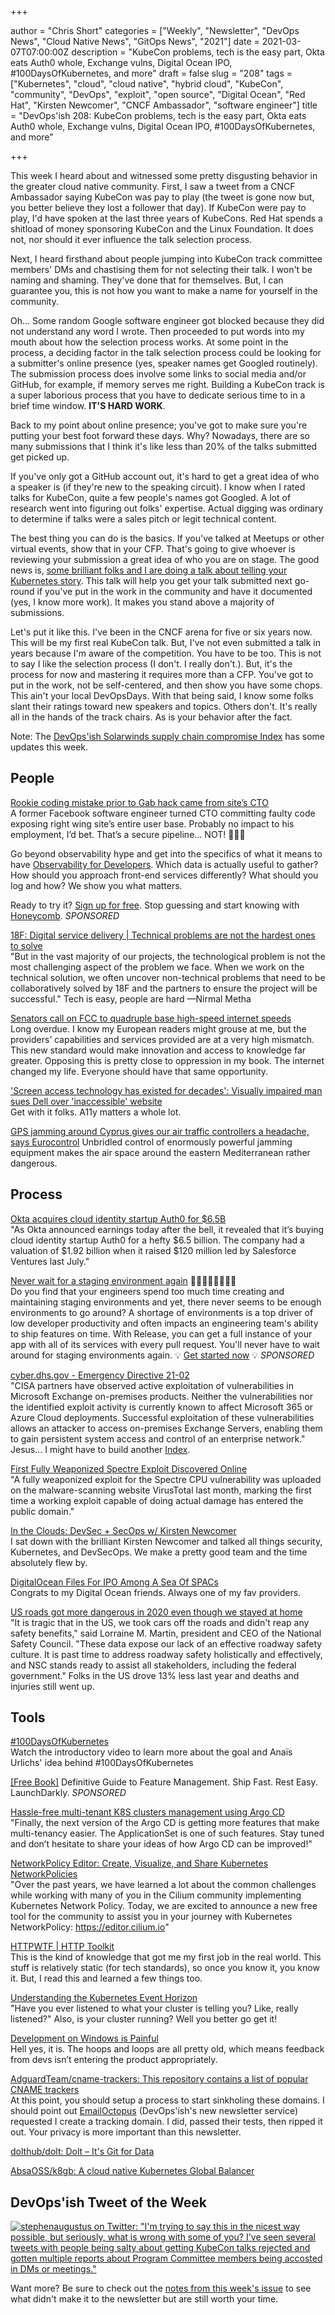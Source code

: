 +++

author = "Chris Short"
categories = ["Weekly", "Newsletter", "DevOps News", "Cloud Native News", "GitOps News", "2021"]
date = 2021-03-07T07:00:00Z
description = "KubeCon problems, tech is the easy part, Okta eats Auth0 whole, Exchange vulns, Digital Ocean IPO, #100DaysOfKubernetes, and more"
draft = false
slug = "208"
tags = ["Kubernetes", "cloud", "cloud native", "hybrid cloud", "KubeCon", "community", "DevOps", "exploit", "open source", "Digital Ocean", "Red Hat", "Kirsten Newcomer", "CNCF Ambassador", "software engineer"]
title = "DevOps'ish 208: KubeCon problems, tech is the easy part, Okta eats Auth0 whole, Exchange vulns, Digital Ocean IPO, #100DaysOfKubernetes, and more"

+++

This week I heard about and witnessed some pretty disgusting behavior in the greater cloud native community. First, I saw a tweet from a CNCF Ambassador saying KubeCon was pay to play (the tweet is gone now but, you better believe they lost a follower that day). If KubeCon were pay to play, I'd have spoken at the last three years of KubeCons. Red Hat spends a shitload of money sponsoring KubeCon and the Linux Foundation. It does not, nor should it ever influence the talk selection process.

Next, I heard firsthand about people jumping into KubeCon track committee members' DMs and chastising them for not selecting their talk. I won't be naming and shaming. They've done that for themselves. But, I can guarantee you, this is not how you want to make a name for yourself in the community.

Oh… Some random Google software engineer got blocked because they did not understand any word I wrote. Then proceeded to put words into my mouth about how the selection process works. At some point in the process, a deciding factor in the talk selection process could be looking for a submitter's online presence (yes, speaker names get Googled routinely). The submission process does involve some links to social media and/or GitHub, for example, if memory serves me right. Building a KubeCon track is a super laborious process that you have to dedicate serious time to in a brief time window. **IT'S HARD WORK**.

Back to my point about online presence; you've got to make sure you're putting your best foot forward these days. Why? Nowadays, there are so many submissions that I think it's like less than 20% of the talks submitted get picked up.

If you've only got a GitHub account out, it's hard to get a great idea of who a speaker is (if they're new to the speaking circuit). I know when I rated talks for KubeCon, quite a few people's names got Googled. A lot of research went into figuring out folks' expertise. Actual digging was ordinary to determine if talks were a sales pitch or legit technical content.

The best thing you can do is the basics. If you've talked at Meetups or other virtual events, show that in your CFP. That's going to give whoever is reviewing your submission a great idea of who you are on stage. The good news is, [some brilliant folks and I are doing a talk about telling your Kubernetes story](https://sched.co/iE6I). This talk will help you get your talk submitted next go-round if you've put in the work in the community and have it documented (yes, I know more work). It makes you stand above a majority of submissions.

Let's put it like this. I've been in the CNCF arena for five or six years now. This will be my first real KubeCon talk. But, I've not even submitted a talk in years because I'm aware of the competition. You have to be too. This is not to say I like the selection process (I don't. I really don't.). But, it's the process for now and mastering it requires more than a CFP. You've got to put in the work, not be self-centered, and then show you have some chops. This ain't your local DevOpsDays. With that being said, I know some folks slant their ratings toward new speakers and topics. Others don't. It's really all in the hands of the track chairs. As is your behavior after the fact.

Note: The [DevOps'ish Solarwinds supply chain compromise Index](https://devopsish.com/solarwinds-supply-chain-compromise/) has some updates this week.

## People

[Rookie coding mistake prior to Gab hack came from site’s CTO](https://arstechnica.com/gadgets/2021/03/rookie-coding-mistake-prior-to-gab-hack-came-from-sites-cto/)  
A former Facebook software engineer turned CTO committing faulty code exposing right wing site’s entire user base. Probably no impact to his employment, I’d bet. That’s a secure pipeline… NOT! 🤣🤣🤣

Go beyond observability hype and get into the specifics of what it means to have [Observability for Developers](https://www.honeycomb.io/guide-observability-for-developers-devopsish/?&utm_source=devopsish&utm_medium=newsletter&utm_campaign=ad&utm_content=guide-observability-for-developers-devopsish). Which data is actually useful to gather? How should you approach front-end services differently? What should you log and how? We show you what matters.

Ready to try it? [Sign up for free](https://ui.honeycomb.io/signup/?&utm_source=devopsish&utm_medium=newsletter&utm_campaign=ad&utm_content=product-signup). Stop guessing and start knowing with [Honeycomb](https://www.honeycomb.io/?&utm_source=devopsish&utm_medium=newsletter&utm_campaign=ad&utm_content=honeycomb-homepage-devopish). *SPONSORED*

[18F: Digital service delivery | Technical problems are not the hardest ones to solve](https://18f.gsa.gov/2021/03/04/technical-problems-are-not-the-hardest-ones-to-solve/)  
"But in the vast majority of our projects, the technological problem is not the most challenging aspect of the problem we face. When we work on  the technical solution, we often uncover non-technical problems that need to be collaboratively solved by 18F and the partners to ensure the project will be successful." Tech is easy, people are hard —Nirmal Metha

[Senators call on FCC to quadruple base high-speed internet speeds](https://www.theverge.com/2021/3/4/22312065/fcc-highspeed-broadband-service-ajit-pai-bennet-angus-king-rob-portman)  
Long overdue. I know my European readers might grouse at me, but the providers’ capabilities and services provided are at a very high mismatch. This new standard would make innovation and access to knowledge far greater. Opposing this is pretty close to oppression in my book. The internet changed my life. Everyone should have that same opportunity.

['Screen access technology has existed for decades': Visually impaired man sues Dell over 'inaccessible' website](https://www.theregister.com/2021/03/05/giannaros_v_dell/)  
Get with it folks. A11y matters a whole lot.

[GPS jamming around Cyprus gives our air traffic controllers a headache, says Eurocontrol](https://www.theregister.com/2021/03/05/gps_jamming_eurocontrol/)
Unbridled control of enormously powerful jamming equipment makes the air space around the eastern Mediterranean rather dangerous.

## Process

[Okta acquires cloud identity startup Auth0 for $6.5B](https://techcrunch.com/2021/03/03/okta-acquires-cloud-identity-startup-auth0-for-6-5b/?guccounter=1)  
"As Okta announced earnings today after the bell, it revealed that it’s buying cloud identity startup Auth0 for a hefty $6.5 billion. The company had a valuation of $1.92 billion when it raised $120 million led by Salesforce Ventures last July."

[Never wait for a staging environment again](https://releaseapp.io/?utm_source=devopsish&utm_medium=email&utm_content=title&utm_campaign=20210228) 👩‍💻🧑‍💻👨‍💻👩‍💻  
Do you find that your engineers spend too much time creating and maintaining staging environments and yet, there never seems to be enough environments to go around? A shortage of environments is a top driver of low developer productivity and often impacts an engineering team's ability to ship features on time. With Release, you can get a full instance of your app with all of its services with every pull request. You'll never have to wait around for staging environments again. 💡 [Get started now](https://releaseapp.io/?utm_source=devopsish&utm_medium=email&utm_content=get-started&utm_campaign=20210228) 💡 *SPONSORED*

[cyber.dhs.gov - Emergency Directive 21-02](https://cyber.dhs.gov/ed/21-02/)  
"CISA partners have observed active exploitation of vulnerabilities in Microsoft Exchange on-premises products. Neither the vulnerabilities nor the identified exploit activity is currently known to affect Microsoft 365 or Azure Cloud deployments. Successful exploitation of these vulnerabilities allows an attacker to access on-premises Exchange Servers, enabling them to gain persistent system access and control of an enterprise network." Jesus... I might have to build another [Index](https://devopsish.com/categories/indexes/).

[First Fully Weaponized Spectre Exploit Discovered Online](https://therecord.media/first-fully-weaponized-spectre-exploit-discovered-online/)  
"A fully weaponized exploit for the Spectre CPU vulnerability was uploaded on the malware-scanning website VirusTotal last month, marking the first time a working exploit capable of doing actual damage has entered the public domain."

[In the Clouds: DevSec + SecOps w/ Kirsten Newcomer](https://youtu.be/mxt--OLHDps?t=81)  
I sat down with the brilliant Kirsten Newcomer and talked all things security, Kubernetes, and DevSecOps. We make a pretty good team and the time absolutely flew by.

[DigitalOcean Files For IPO Among A Sea Of SPACs](https://news.crunchbase.com/news/digitalocean-files-for-ipo-among-a-sea-of-spacs/)  
Congrats to my Digital Ocean friends. Always one of my fav providers.

[US roads got more dangerous in 2020 even though we stayed at home](https://arstechnica.com/cars/2021/03/traffic-deaths-rose-8-percent-in-2020-despite-fewer-miles-travelled/)  
"It is tragic that in the US, we took cars off the roads and didn't reap any safety benefits," said Lorraine M. Martin, president and CEO of the National Safety Council. "These data expose our lack of an effective roadway safety culture. It is past time to address roadway safety holistically and effectively, and NSC stands ready to assist all stakeholders, including the federal government." Folks in the US drove 13% less last year and deaths and injuries still went up.

## Tools

[#100DaysOfKubernetes](https://devops.anaisurl.com/kubernetes)  
Watch the introductory video to learn more about the goal and Anaïs Urlichs' idea behind #100DaysOfKubernetes

[[Free Book]](https://launchdarkly.com/the-definitive-guide-to-feature-management/?utm_source=devopsish&utm_medium=news_pod&utm_campaign=21q1-newsletter) Definitive Guide to Feature Management. Ship Fast. Rest Easy. LaunchDarkly. *SPONSORED*

[Hassle-free multi-tenant K8S clusters management using Argo CD](https://blog.argoproj.io/hassle-free-multi-tenant-k8s-clusters-management-using-argo-cd-7dd35619046a)  
"Finally, the next version of the Argo CD is getting more features that make multi-tenancy easier. The ApplicationSet is one of such features. Stay tuned and don’t hesitate to share your ideas of how Argo CD can be improved!"

[NetworkPolicy Editor: Create, Visualize, and Share Kubernetes NetworkPolicies](https://cilium.io/blog/2021/02/10/network-policy-editor)  
"Over the past years, we have learned a lot about the common challenges while working with many of you in the Cilium community implementing Kubernetes Network Policy. Today, we are excited to announce a new free tool for the community to assist you in your journey with Kubernetes NetworkPolicy: <https://editor.cilium.io>"

[HTTPWTF | HTTP Toolkit](https://httptoolkit.tech/blog/http-wtf/)  
This is the kind of knowledge that got me my first job in the real world. This stuff is relatively static (for tech standards), so once you know it, you know it. But, I read this and learned a few things too.

[Understanding the Kubernetes Event Horizon](https://www.weave.works/blog/understanding-kubernetes-events)  
"Have you ever listened to what your cluster is telling you? Like, really listened?" Also, is your cluster running? Well you better go get it!

[Development on Windows is Painful](https://christine.website/blog/windows-pain-2021-03-03)  
Hell yes, it is. The hoops and loops are all pretty old, which means feedback from devs isn’t entering the product appropriately.

[AdguardTeam/cname-trackers: This repository contains a list of popular CNAME trackers](https://github.com/AdguardTeam/cname-trackers)  
At this point, you should setup a process to start sinkholing these domains. I should point out [EmailOctopus](https://emailoctopus.com/?urli=n6msM) (DevOps'ish's new newsletter service) requested I create a tracking domain. I did, passed their tests, then ripped it out. Your privacy is more important than this newsletter.

[dolthub/dolt: Dolt – It's Git for Data](https://github.com/dolthub/dolt)

[AbsaOSS/k8gb: A cloud native Kubernetes Global Balancer](https://github.com/AbsaOSS/k8gb)

## DevOps'ish Tweet of the Week

[![stephenaugustus on Twitter: "I'm trying to say this in the nicest way possible, but seriously, what is wrong with some of you? I've seen several tweets with people being salty about getting KubeCon talks rejected and gotten multiple reports about Program Committee members being accosted in DMs or meetings."](["https://shortcdn.com/file/devopsish/208-devopsish-tweet-of-the-week.png)](https://twitter.com/stephenaugustus/status/1366823310873436160)

Want more? Be sure to check out the [notes from this week's issue](https://devopsish.com/208/notes/) to see what didn't make it to the newsletter but are still worth your time.
